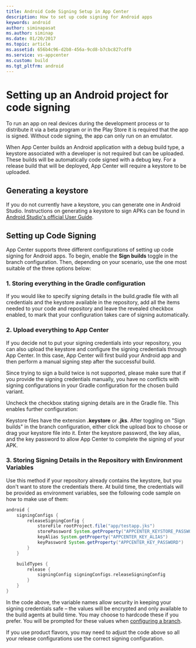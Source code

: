 ```yaml
---
title: Android Code Signing Setup in App Center
description: How to set up code signing for Android apps
keywords: android
author: siminapasat
ms.author: siminap
ms.date: 01/20/2017
ms.topic: article
ms.assetid: 656b4c96-d2b8-456a-9cd8-b7cbc827cdf0
ms.service: vs-appcenter
ms.custom: build
ms.tgt_pltfrm: android
---
```


# Setting up an Android project for code signing

To run an app on real devices during the development process or to distribute it via a beta program or in the Play Store it is required that the app is signed. Without code signing, the app can only run on an emulator.

When App Center builds an Android application with a debug build type, a keystore associated with a developer is not required but can be uploaded. These builds will be automatically code signed with a debug key. For a release build that will be deployed, App Center will require a keystore to be uploaded.

## Generating a keystore
If you do not currently have a keystore, you can generate one in Android Studio. Instructions on generating a keystore to sign APKs can be found in [Android Studio's official User Guide](https://developer.android.com/studio/publish/app-signing.html).

## Setting up Code Signing
App Center supports three different configurations of setting up code signing for Android apps. To begin, enable the **Sign builds** toggle in the branch configuration. Then, depending on your scenario, use the one most suitable of the three options below:

### 1. Storing everything in the Gradle configuration
If you would like to specify signing details in the build.gradle file with all credentials and the keystore available in the repository, add all the items needed to your code and repository and leave the revealed checkbox enabled, to mark that your configuration takes care of signing automatically.

### 2. Upload everything to App Center
If you decide not to put your signing credentials into your repository, you can also upload the keystore and configure the signing credentials through App Center. In this case, App Center will first build your Android app and then perform a manual signing step after the successful build.

Since trying to sign a build twice is not supported, please make sure that if you provide the signing credentials manually, you have no conflicts with signing configurations in your Gradle configuration for the chosen build variant.

Uncheck the checkbox stating signing details are in the Gradle file. This enables further configuration:

Keystore files have the extension **.keystore** or **.jks**. After toggling on "Sign builds" in the branch configuration, either click the upload box to choose or drag your keystore file into it. Enter the keystore password, the key alias, and the key password to allow App Center to complete the signing of your APK.

### 3. Storing Signing Details in the Repository with Environment Variables
Use this method if your repository already contains the keystore, but you don't want to store the credentials there. At build time, the credentials will be provided as environment variables, see the following code sample on how to make use of them:

```groovy
android {
    signingConfigs {
        releaseSigningConfig {
            storeFile rootProject.file("app/testapp.jks")
            storePassword System.getProperty("APPCENTER_KEYSTORE_PASSWORD")
            keyAlias System.getProperty("APPCENTER_KEY_ALIAS")
            keyPassword System.getProperty("APPCENTER_KEY_PASSWORD")
        }
    }

    buildTypes {
        release {
            signingConfig signingConfigs.releaseSigningConfig
        }
    }
}
```

In the code above, the variable names allow security in keeping your signing credentials safe – the values will be encrypted and only available to the build agents at build time. You may choose to hardcode these if you prefer. You will be prompted for these values when [configuring a branch](~/build/android/first-build.md).

If you use product flavors, you may need to adjust the code above so all your release configurations use the correct signing configuration.
